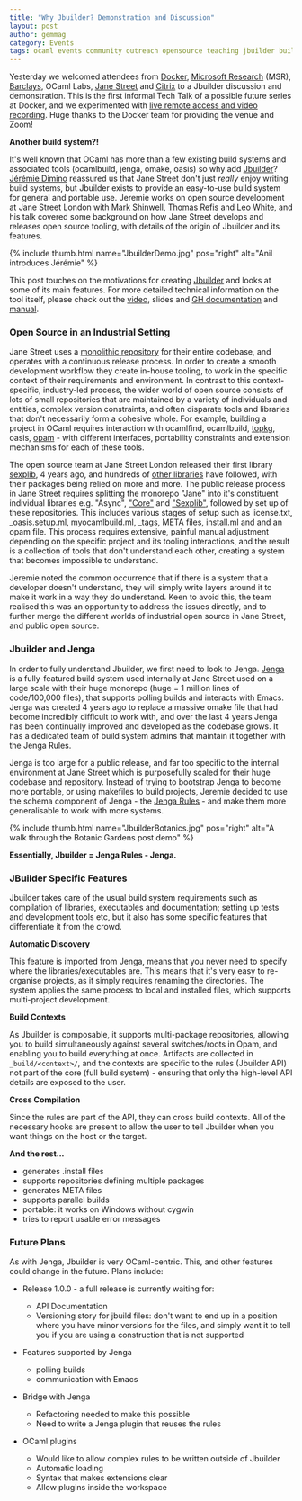 ```yaml
---
title: "Why Jbuilder? Demonstration and Discussion"
layout: post
author: gemmag
category: Events
tags: ocaml events community outreach opensource teaching jbuilder build platform tooling
---
```


Yesterday we welcomed attendees from [Docker](http://docker.com), [Microsoft Research](https://www.microsoft.com/en-us/research/lab/microsoft-research-cambridge/) (MSR), [Barclays](http://www.barclays.co.uk/PersonalBanking/P1242557947640), OCaml Labs, [Jane Street](https://www.janestreet.com/) and [Citrix](https://www.citrix.co.uk/#ctx-nav) to a Jbuilder discussion and demonstration. This is the first informal Tech Talk of a possible future series at Docker, and we experimented with [live remote access and video recording](https://discuss.ocaml.org/t/cambridge-jbuilder-demo-discussion-may-25th/195/9). Huge thanks to the Docker team for providing the venue and Zoom!

**Another build system?!**

It's well known that OCaml has more than a few existing build systems and associated tools (ocamlbuild, jenga, omake, oasis) so why add [Jbuilder](https://github.com/janestreet/jbuilder)? [Jérémie Dimino](https://github.com/diml) reassured us that Jane Street don't just *really* enjoy writing build systems, but Jbuilder exists to provide an easy-to-use build system for general and portable use. Jeremie works on open source development at Jane Street London with [Mark Shinwell](https://github.com/mshinwell), [Thomas Refis](https://github.com/trefis) and [Leo White](https://github.com/lpw25), and his talk covered some background on how Jane Street develops and releases open source tooling, with details of the origin of Jbuilder and its features.

{% include thumb.html name="JbuilderDemo.jpg" pos="right" alt="Anil introduces Jérémie" %}

This post touches on the motivations for creating [Jbuilder](https://github.com/janestreet/jbuilder) and looks at some of its main features. For more detailed technical information on the tool itself, please check out the [video](https://www.youtube.com/watch?v=xGf_NCZUios), slides and [GH documentation](https://github.com/janestreet/jbuilder) and [manual](http://jbuilder.readthedocs.io/en/latest/).

### Open Source in an Industrial Setting

Jane Street uses a [monolithic repository](https://github.com/janestreet) for their entire codebase, and operates with a continuous release process. In order to create a smooth development workflow they create in-house tooling, to work in the specific context of their requirements and environment. In contrast to this context-specific, industry-led process, the wider world of open source consists of lots of small repositories that are maintained by a variety of individuals and entities, complex version constraints, and often disparate tools and libraries that don't necessarily form a cohesive whole. For example, building a project in OCaml requires interaction with ocamlfind, ocamlbuild, [topkg](https://github.com/dbuenzli/topkg), oasis, [opam](https://github.com/ocaml/opam) - with different interfaces, portability constraints and extension mechanisms for each of these tools.

The open source team at Jane Street London released their first library [sexplib](https://github.com/janestreet/sexplib), 4 years ago, and hundreds of [other libraries](https://github.com/janestreet?page=1) have followed, with their packages being relied on more and more. The public release process in Jane Street requires splitting the monorepo "Jane" into it's constituent individual libraries e.g. "Async", ["Core"](https://github.com/janestreet/core) and ["Sexplib"](https://github.com/janestreet/sexplib), followed by set up of these repositories. This includes various stages of setup such as license.txt, _oasis.setup.ml, myocamlbuild.ml, _tags, META files, install.ml and and an opam file. This process requires extensive, painful manual adjustment depending on the specific project and its tooling interactions, and the result is a collection of tools that don't understand each other, creating a system that becomes impossible to understand.

Jeremie noted the common occurrence that if there is a system that a developer doesn't understand, they will simply write layers around it to make it work in a way they do understand. Keen to avoid this, the team realised this was an opportunity to address the issues directly, and to further merge the different worlds of industrial open source in Jane Street, and public open source.

### Jbuilder and Jenga

In order to fully understand Jbuilder, we first need to look to Jenga. [Jenga](https://github.com/janestreet/jenga) is a fully-featured build system used internally at Jane Street used on a large scale with their huge monorepo (huge = 1 million lines of code/100,000 files), that supports polling builds and interacts with Emacs. Jenga was created 4 years ago to replace a massive omake file that had become incredibly difficult to work with, and over the last 4 years Jenga has been continually improved and developed as the codebase grows. It has a dedicated team of build system admins that maintain it together with the Jenga Rules.

Jenga is too large for a public release, and far too specific to the internal environment at Jane Street which is purposefully scaled for their huge codebase and repository. Instead of trying to bootstrap Jenga to become more portable, or using makefiles to build projects, Jeremie decided to use the schema component of Jenga - the [Jenga Rules](https://github.com/janestreet/jenga-rules) - and make them more generalisable to work with more systems.

{% include thumb.html name="JbuilderBotanics.jpg" pos="right" alt="A walk through the Botanic Gardens post demo" %}

**Essentially, Jbuilder = Jenga Rules - Jenga.**

### JBuilder Specific Features

Jbuilder takes care of the usual build system requirements such as compilation of libraries, executables and documentation; setting up tests and development tools etc, but it also has some specific features that differentiate it from the crowd.

**Automatic Discovery**

This feature is imported from Jenga, means that you never need to specify where the libraries/executables are. This means that it's very easy to re-organise projects, as it simply requires renaming the directories. The system applies the same process to local and installed files, which supports multi-project development.

**Build Contexts**

As Jbuilder is composable, it supports multi-package repositories, allowing you to build simultaneously against several switches/roots in Opam, and enabling you to build everything at once. Artifacts are collected in `_build/<context>/`, and the contexts are specific to the rules (Jbuilder API) not part of the core (full build system) - ensuring that only the high-level API details are exposed to the user.

**Cross Compilation**

Since the rules are part of the API, they can cross build contexts. All of the necessary hooks are present to allow the user to tell Jbuilder when you want things on the host or the target.

**And the rest...**

- generates .install files
- supports repositories defining multiple packages
- generates META files
- supports parallel builds
- portable: it works on Windows without cygwin
- tries to report usable error messages

### Future Plans

As with Jenga, Jbuilder is very OCaml-centric. This, and other features could change in the future. Plans include:

* Release 1.0.0 - a full release is currently waiting for:
  - API Documentation
  - Versioning story for jbuild files: don't want to end up in a position where you have minor versions for the files, and simply want it to tell you if you are using a construction that is not supported

* Features supported by Jenga
   - polling builds
   - communication with Emacs

* Bridge with Jenga
  - Refactoring needed to make this possible
  - Need to write a Jenga plugin that reuses the rules

* OCaml plugins
  - Would like to allow complex rules to be written outside of Jbuilder
  - Automatic loading
  - Syntax that makes extensions clear
  - Allow plugins inside the workspace
